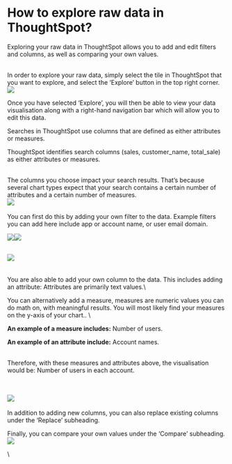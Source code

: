# How to explore raw data in ThoughtSpot?

Exploring your raw data in ThoughtSpot allows you to add and edit filters and columns, as well as comparing your own values.

\
In order to explore your raw data, simply select the tile in ThoughtSpot that you want to explore, and select the ‘Explore’ button in the top right corner.![](https://lh7-us.googleusercontent.com/gSkMyGo-ccKESPr1X\_FeZG05XbOP5pke2bmjoIVGclksLXudvGeVTmROKYJnfaYGxzTEGxhRcwenhtQTVZKY44c4kZn3bg\_XdsrlMS7JLu\_M0mlgooG9pIFZ-mcF3lU51BdkjOuH6WW7I7YbxTNNuFA)

Once you have selected ‘Explore’, you will then be able to view your data visualisation along with a right-hand navigation bar which will allow you to edit this data.&#x20;

Searches in ThoughtSpot use columns that are defined as either attributes or measures.

ThoughtSpot identifies search columns (sales, customer\_name, total\_sale) as either attributes or measures.&#x20;

\
The columns you choose impact your search results. That’s because several chart types expect that your search contains a certain number of attributes and a certain number of measures.\
![](https://lh7-us.googleusercontent.com/2BWeXM6iNcYfGmw\_NnLCnIjhz7XJudEF1X-Eo2t1YByLehxFdHgVl4WwBJVDHXnIIBT74y6V5Ul1EF8ZzPUucgjoAEemAPD\_E4v7\_Oha-xR9NIYUsred1jAiojvtPsMlJA\_WnzREHgTyNg-z6h3buwg)\
\
You can first do this by adding your own filter to the data. Example filters you can add here include app or account name, or user email domain.

![](https://lh7-us.googleusercontent.com/mgUQpPlcGMck0lPGo0Fuw4\_Zr6kUPVAuPPf7kKaA9ZTGyRteJhpkPShZZM-QErZLpt8JGIYGwaa\_AuwF5ZhchRxA2GyrECBuiPGHmMr578Yzqd5jvqr8PDri4mB-eSAIvEyHlV62SOey4snLIc0WirY)![](https://lh7-us.googleusercontent.com/vxM2Nz92u5pBFHDoGtqk5PV3Z4VNpFdzSebxLluhukYOazNrXkEZ7WXeeQpgAKUCLD0727cp8P68Iou4PrheSTmk6HUUSJ4VlKpE\_qj16CHqOMs6rEuL-OLqnKAbzBgRZ9Nv488rtfcsi1DGyk3KOL0)

\
![](https://lh7-us.googleusercontent.com/iLfqtZCUIRw0LQN7zI4-RbMP8\_Y-\_35HvXyNN5iyY72hVcvTNnzn2b1VeHKGNcUIhhFY1qqnQdzNGkgNCNo-6OkhpWoA-rVNM4jE3IU5fS2e0JiZI0Rll\_8OwmfOHFlk5qw7eooU8rLq30JEtiKwcGw)\
\
\
You are also able to add your own column to the data. This includes adding an attribute: Attributes are primarily text values.\


You can alternatively add a measure, measures are numeric values you can do math on, with meaningful results. You will most likely find your measures on the y-axis of your chart.. \


**An example of a measure includes:** Number of users.&#x20;

**An example of an attribute include:** Account names.&#x20;

\
Therefore, with these measures and attributes above, the visualisation would be: Number of users in each account.

\
\
![](https://lh7-us.googleusercontent.com/H2uByWqApkMes4k63vrr9HeDPViQBkqAX2u0IUPLRcOF5jPRsqtpog0c2otMT7e4Vh1i-XZCl0n894RMNks6u8CHtb\_PSQ25AwTFL3Yq-oIo1n1Me0Q1mCZp6Ich03M-UZnSLcz9OC5qDUADuH80OH0)\
\
In addition to adding new columns, you can also replace existing columns under the ‘Replace’ subheading.&#x20;

Finally, you can compare your own values under the ‘Compare’ subheading.![](https://lh7-us.googleusercontent.com/kaJ0-BU2E5VWu6A0zey7dkbK0pMG\_N-SV1tg3rK5NZKMNvTOje8FsLaVcwvcAVSeYgQHJrLzhNmpqjMojd4oz9UXQay3IGwSKMGJZmMQ2BAo8gMmJW9mT4N3ZvL4gYH18-hKfVnZNAxlsdvSpk7G\_lU)

\
